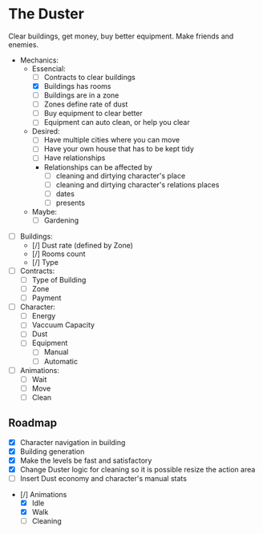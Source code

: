 # The Duster
Clear buildings, get money, buy better equipment.
Make friends and enemies.
- Mechanics:
	- Essencial:
		- [ ] Contracts to clear buildings
		- [x] Buildings has rooms
		- [ ] Buildings are in a zone
		- [ ] Zones define rate of dust
		- [ ] Buy equipment to clear better
		- [ ] Equipment can auto clean, or help you clear
	- Desired:
		- [ ] Have multiple cities where you can move
		- [ ] Have your own house that has to be kept tidy
		- [ ] Have relationships
		- Relationships can be affected by 
			- [ ] cleaning and dirtying character's place
			- [ ] cleaning and dirtying character's relations places
			- [ ] dates
			- [ ] presents
	- Maybe:
		- [ ] Gardening
- [ ] Buildings:
	- [/] Dust rate (defined by Zone)
	- [/] Rooms count
	- [/] Type
- [ ] Contracts:
	- [ ] Type of Building
	- [ ] Zone
	- [ ] Payment
- [ ] Character:
	- [ ] Energy
	- [ ] Vaccuum Capacity
	- [ ] Dust
	- [ ] Equipment
		- [ ] Manual
		- [ ] Automatic
- [ ] Animations:
  - [ ] Wait
  - [ ] Move
  - [ ] Clean
## Roadmap
- [x] Character navigation in building
- [x] Building generation
- [x] Make the levels be fast and satisfactory
- [x] Change Duster logic for cleaning so it is possible resize the action area
- [ ] Insert Dust economy and character's manual stats
- [/] Animations
	- [x] Idle
	- [x] Walk
	- [ ] Cleaning